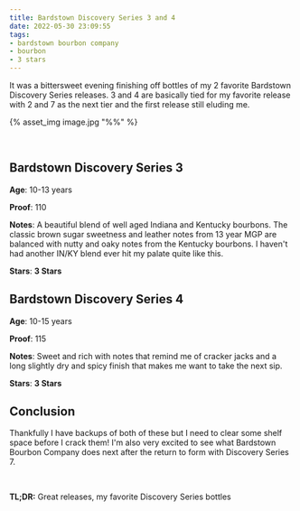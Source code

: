 ```yaml
---
title: Bardstown Discovery Series 3 and 4
date: 2022-05-30 23:09:55
tags:
- bardstown bourbon company
- bourbon
- 3 stars
---
```


It was a bittersweet evening finishing off bottles of my 2 favorite Bardstown Discovery Series releases. 3 and 4 are basically tied for my favorite release with 2 and 7 as the next tier and the first release still eluding me.

{% asset_img image.jpg "%%" %}

&nbsp;

## Bardstown Discovery Series 3

**Age**: 10-13 years

**Proof**: 110

**Notes**: A beautiful blend of well aged Indiana and Kentucky bourbons. The classic brown sugar sweetness and leather notes from 13 year MGP are balanced with nutty and oaky notes from the Kentucky bourbons. I haven't had another IN/KY blend ever hit my palate quite like this.

**Stars**: **3 Stars** 

## Bardstown Discovery Series 4

**Age**: 10-15 years

**Proof**: 115

**Notes**: Sweet and rich with notes that remind me of cracker jacks and a long slightly dry and spicy finish that makes me want to take the next sip.

**Stars**: **3 Stars**

## Conclusion

Thankfully I have backups of both of these but I need to clear some shelf space before I crack them! I'm also very excited to see what Bardstown Bourbon Company does next after the return to form with Discovery Series 7.

&nbsp;

**TL;DR:** Great releases, my favorite Discovery Series bottles